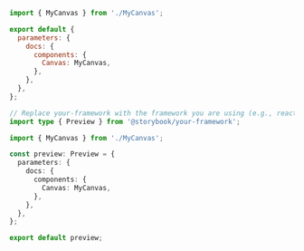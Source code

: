 ```js filename=".storybook/preview.js" renderer="common" language="js"
import { MyCanvas } from './MyCanvas';

export default {
  parameters: {
    docs: {
      components: {
        Canvas: MyCanvas,
      },
    },
  },
};
```

```ts filename=".storybook/preview.ts" renderer="common" language="ts"
// Replace your-framework with the framework you are using (e.g., react-vite, vue3-vite, angular, etc.)
import type { Preview } from '@storybook/your-framework';

import { MyCanvas } from './MyCanvas';

const preview: Preview = {
  parameters: {
    docs: {
      components: {
        Canvas: MyCanvas,
      },
    },
  },
};

export default preview;
```
